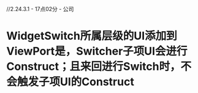
//2.24.3.1 - 17点02分 - 公司
# WidgetSwitch所属层级的UI添加到ViewPort是，Switcher子项UI会进行Construct；且来回进行Switch时，不会触发子项UI的Construct

